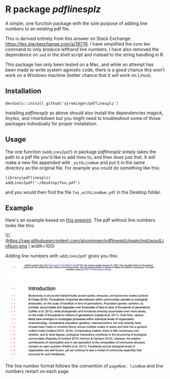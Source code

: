 # R package *pdflinesplz*

A simple, one function package with the sole purpose of adding line numbers to 
an existing pdf file.

This is derived entirely from this answer on Stack Exchange: 
https://tex.stackexchange.com/a/18776.  I have simplified the core tex command
to only produce lefthand line numbers.  I have also removed the dependence on 
`sed` in the shell script and instead to the string handling in R.

This package has only been tested on a Mac, and while an attempt has been made
to write system agnostic code, there is a good chance this won't work on a 
Windows machine (better chance that it *will* work on Linux).

## Installation

```
devtools::install_github('ajrominger/pdflinesplz')
```

Installing *pdflinesplz* as above should also install the dependencies *magick*,
*tinytex*, and *rmarkdown* but you might need to troubleshoot some of those 
packages individually for proper installation.

## Usage

The one function (`addLines2pdf`) in package *pdflinesplz* simply takes the 
path to a pdf file you'd like to add lines to, and then does just that.  It 
will make a new file appended with `_withLineNum` and put it in the same 
directory as the original file.  For example you could do something like this:

```
library(pdflinesplz)
addLines2pdf('~/Desktop/foo.pdf')
```

and  you would then find the file `foo_withLineNum.pdf` in the Desktop folder.

## Example

Here's an example based on [this preprint](https://www.biorxiv.org/content/10.1101/2020.01.30.927236v1#disqus_thread).
The pdf without line numbers looks like this:

![](https://raw.githubusercontent.com/ajrominger/pdflinesplz/main/inst/woutLinNum.png | width=100)

Adding line numbers with `addLines2pdf` gives you this:

![](https://raw.githubusercontent.com/ajrominger/pdflinesplz/main/inst/withLinNum.png)

The line number format follows the convention of `pageNum: lineNum` and line 
numbers restart on each page
